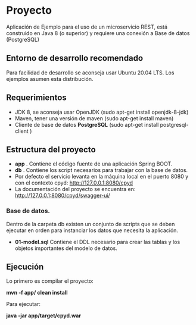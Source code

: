 # Proyecto
Aplicación de Ejemplo para el uso de un microservicio REST, está construido en Java 8 (o superior) y requiere una conexión a Base de datos (PostgreSQL)

## Entorno de desarrollo recomendado
Para facilidad de desarrollo se aconseja usar Ubuntu 20.04 LTS. Los ejemplos asumen esta distribución.

## Requerimientos
- JDK 8, se aconseja usar OpenJDK (sudo apt-get install openjdk-8-jdk)
- Maven, tener una versión de maven (sudo apt-get install maven)
- Cliente de base de datos **PostgreSQL** (sudo apt-get install postgresql-client )

## Estructura del proyecto

- **app** . Contiene el código fuente de una aplicación Spring BOOT.
- **db** . Contiene los script necesarios para trabajar con la base de datos.
- Por defecto el servicio levanta en la máquina local en el puerto 8080 y con el contexto cpyd: http://127.0.0.1:8080/cpyd
- La documentación del proyecto se encuentra en: http://127.0.0.1:8080/cpyd/swagger-ui/

### Base de datos.
Dentro de la carpeta db existen un conjunto de scripts que se deben ejecutar en orden para instanciar los datos que necesita la aplicación.

* **01-model.sql** Contiene el DDL necesario para crear las tablas y los objetos importantes del modelo de datos.

## Ejecución
Lo primero es compilar el proyecto:

**mvn -f app/ clean install**

Para ejecutar:

**java -jar app/target/cpyd.war**

